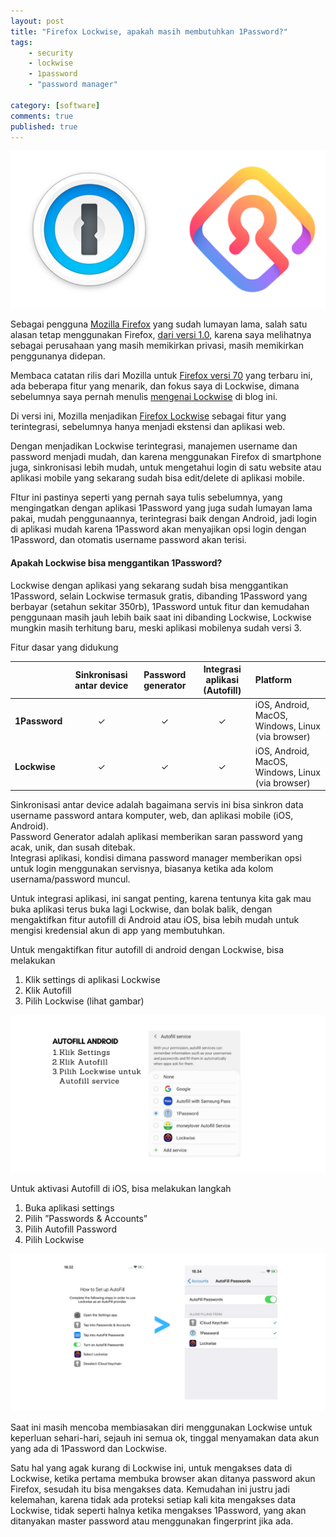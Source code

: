 ```yaml
---
layout: post
title: "Firefox Lockwise, apakah masih membutuhkan 1Password?"
tags: 
    - security
    - lockwise
    - 1password
    - "password manager"
    
category: [software]
comments: true
published: true
---
```


![](/images/posts/1password-lockwise.png "1Password vs Firefox Lockwise")

Sebagai pengguna [Mozilla Firefox](https://www.mozilla.org/en-US/firefox/) yang sudah lumayan lama, salah satu alasan tetap menggunakan Firefox, [dari versi 1.0](https://website-archive.mozilla.org/www.mozilla.org/firefox_releasenotes/en-us/firefox/releases/1.0), karena saya melihatnya sebagai perusahaan yang masih memikirkan privasi, masih memikirkan penggunanya didepan. 

Membaca catatan rilis dari Mozilla untuk [Firefox versi 70](https://hacks.mozilla.org/2019/10/firefox-70-a-bountiful-release-for-all/) yang terbaru ini, ada beberapa fitur yang menarik, dan fokus saya di Lockwise, dimana sebelumnya saya pernah menulis [mengenai Lockwise](/2019/07/firefox-lockwise) di blog ini.

Di versi ini, Mozilla menjadikan [Firefox Lockwise](https://lockwise.firefox.com/) sebagai fitur yang terintegrasi, sebelumnya hanya menjadi ekstensi dan aplikasi web.

<!--more-->

Dengan menjadikan Lockwise terintegrasi, manajemen username dan password menjadi mudah, dan karena menggunakan Firefox di smartphone juga, sinkronisasi lebih mudah, untuk mengetahui login di satu website atau aplikasi mobile yang sekarang sudah bisa edit/delete di aplikasi mobile.

FItur ini pastinya seperti yang pernah saya tulis sebelumnya, yang mengingatkan dengan aplikasi 1Password yang juga sudah lumayan lama pakai, mudah penggunaannya, terintegrasi baik dengan Android, jadi login di aplikasi mudah karena 1Password akan menyajikan opsi login dengan 1Password, dan otomatis username password akan terisi.

#### Apakah Lockwise bisa menggantikan 1Password?
Lockwise dengan aplikasi yang sekarang sudah bisa menggantikan 1Password, selain Lockwise termasuk gratis, dibanding 1Password yang berbayar (setahun sekitar 350rb), 1Password untuk fitur dan kemudahan penggunaan masih jauh lebih baik saat ini dibanding Lockwise, Lockwise mungkin masih terhitung baru, meski aplikasi mobilenya sudah versi 3.

Fitur dasar yang didukung

||Sinkronisasi antar device|Password generator|Integrasi aplikasi (Autofill)|Platform|
|--|:--:|:--:|:--:|:--|
|**1Password**|&#10003;|&#10003;|&#10003;|iOS, Android, MacOS, Windows, Linux (via browser)|
|**Lockwise**|&#10003;|&#10003;|&#10003;|iOS, Android, MacOS, Windows, Linux (via browser)|

Sinkronisasi antar device adalah bagaimana servis ini bisa sinkron data username password antara komputer, web, dan aplikasi mobile (iOS, Android).   
Password Generator adalah aplikasi memberikan saran password yang acak, unik, dan susah ditebak.   
Integrasi aplikasi, kondisi dimana password manager memberikan opsi untuk login menggunakan servisnya, biasanya ketika ada kolom usernama/password muncul.   

Untuk integrasi aplikasi, ini sangat penting, karena tentunya kita gak mau buka aplikasi terus buka lagi Lockwise, dan bolak balik, dengan mengaktifkan fitur autofill di Android atau iOS, bisa lebih mudah untuk mengisi kredensial akun di app yang membutuhkan.

Untuk mengaktifkan fitur autofill di android dengan Lockwise, bisa melakukan 
1. Klik settings di aplikasi Lockwise
2. Klik Autofill
3. Pilih Lockwise (lihat gambar)

![](/images/posts/autofill-android.png)

Untuk aktivasi Autofill di iOS, bisa melakukan langkah
1. Buka aplikasi settings
2. Pilih ”Passwords & Accounts”
3. Pilih Autofill Password
4. Pilih Lockwise

![](/images/posts/autofill-ios.png)

Saat ini masih mencoba membiasakan diri menggunakan Lockwise untuk keperluan sehari-hari, sejauh ini semua ok, tinggal menyamakan data akun yang ada di 1Password dan Lockwise.

Satu hal yang agak kurang di Lockwise ini, untuk mengakses data di Lockwise, ketika pertama membuka browser akan ditanya password akun Firefox, sesudah itu bisa mengakses data. Kemudahan ini justru jadi kelemahan, karena tidak ada proteksi setiap kali kita mengakses data Lockwise, tidak seperti halnya ketika mengakses 1Password, yang akan ditanyakan master password atau menggunakan fingerprint jika ada.



